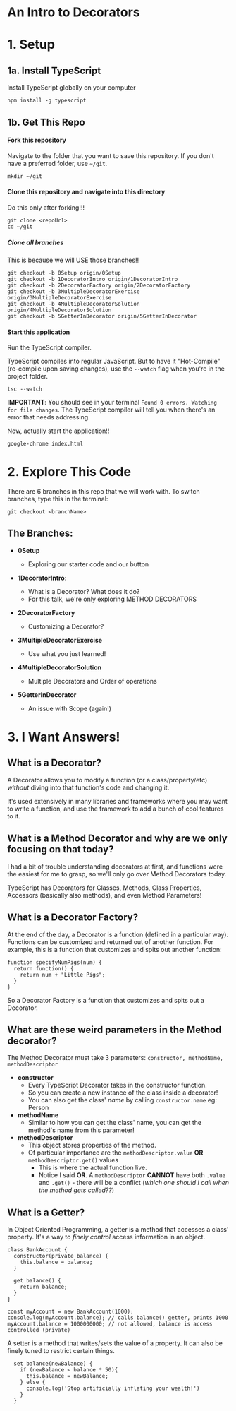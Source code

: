 # An Intro to Decorators

# 1. Setup

## 1a. Install TypeScript
Install TypeScript globally on your computer

```
npm install -g typescript
```


## 1b. Get This Repo

#### Fork this repository
Navigate to the folder that you want to save this repository.  If you don't have a preferred folder, use `~/git`.
```
mkdir ~/git
```

#### Clone this repository and navigate into this directory
Do this only after forking!!!
```
git clone <repoUrl>
cd ~/git
```

##### Clone all branches
This is because we will USE those branches!!
```
git checkout -b 0Setup origin/0Setup
git checkout -b 1DecoratorIntro origin/1DecoratorIntro
git checkout -b 2DecoratorFactory origin/2DecoratorFactory
git checkout -b 3MultipleDecoratorExercise origin/3MultipleDecoratorExercise
git checkout -b 4MultipleDecoratorSolution origin/4MultipleDecoratorSolution
git checkout -b 5GetterInDecorator origin/5GetterInDecorator
```

#### Start this application
Run the TypeScript compiler.

TypeScript compiles into regular JavaScript.  But to have it "Hot-Compile" (re-compile upon saving changes), use the `--watch` flag when you're in the project folder.
```
tsc --watch
```
**IMPORTANT**: You should see in your terminal  `Found 0 errors. Watching for file changes`.  The TypeScript compiler will tell you when there's an error that needs addressing.

Now, actually start the application!!
```
google-chrome index.html
```

# 2. Explore This Code

There are 6 branches in this repo that we will work with.  To switch branches, type this in the terminal:
```
git checkout <branchName>
```

## The Branches:

- **0Setup**
  - Exploring our starter code and our button

- **1DecoratorIntro**:  
  - What is a Decorator?  What does it do? 
  - For this talk, we're only exploring METHOD DECORATORS

- **2DecoratorFactory**
  - Customizing a Decorator?

- **3MultipleDecoratorExercise**
  - Use what you just learned!

- **4MultipleDecoratorSolution**
  - Multiple Decorators and Order of operations

- **5GetterInDecorator**
  - An issue with Scope (again!)


# 3. I Want Answers!

## What is a Decorator?

A Decorator allows you to modify a function (or a class/property/etc) *without* diving into that function's code and changing it.  

It's used extensively in many libraries and frameworks where you may want to write a function, and use the framework to add a bunch of cool features to it.

## What is a Method Decorator and why are we only focusing on that today?

I had a bit of trouble understanding decorators at first, and functions were the easiest for me to grasp, so we'll only go over Method Decorators today.

TypeScript has Decorators for Classes, Methods, Class Properties, Accessors (basically also methods), and even Method Parameters!

## What is a Decorator Factory?

At the end of the day, a Decorator is a function (defined in a particular way). Functions can be customized and returned out of another function.  For example, this is a function that customizes and spits out another function:
```
function specifyNumPigs(num) {
  return function() {
    return num + "Little Pigs";
  }
}
```
So a Decorator Factory is a function that customizes and spits out a Decorator.

## What are these weird parameters in the Method decorator?

The Method Decorator must take 3 parameters: `constructor, methodName, methodDescriptor`
- **constructor**
  - Every TypeScript Decorator takes in the constructor function.
  - So you can create a new instance of the class inside a decorator!
  - You can also get the class' *name* by calling `constructor.name` eg: Person
- **methodName**
  - Similar to how you can get the class' name, you can get the method's name from this parameter!
- **methodDescriptor**
  - This object stores properties of the method.
  - Of particular importance are the `methodDescriptor.value` **OR** `methodDescriptor.get()` values
    - This is where the actual function live.
    - Notice I said **OR**.  A `methodDescriptor` **CANNOT** have both `.value` and `.get()` - there will be a conflict (*which one should I call when the method gets called??*)

## What is a Getter?

In Object Oriented Programming, a getter is a method that accesses a class' property.  It's a way to *finely control* access information in an object.
```
class BankAccount {
  constructor(private balance) {
    this.balance = balance;
  }

  get balance() {
    return balance;
  }
}

const myAccount = new BankAccount(1000);
console.log(myAccount.balance); // calls balance() getter, prints 1000
myAccount.balance = 1000000000; // not allowed, balance is access controlled (private)
```

A setter is a method that writes/sets the value of a property.  It can also be finely tuned to restrict certain things.
```
  set balance(newBalance) {
    if (newBalance < balance * 50){
      this.balance = newBalance;
    } else {
      console.log('Stop artificially inflating your wealth!')
    }
  }
```